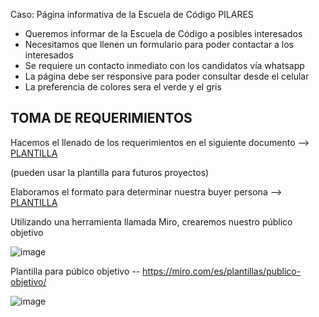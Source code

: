 Caso: Página informativa de la Escuela de Código PILARES
* Queremos informar de la Escuela de Código a posibles interesados
* Necesitamos que llenen un formulario para poder contactar a los interesados
* Se requiere un contacto inmediato con los candidatos vía whatsapp
* La página debe ser responsive para poder consultar desde el celular
* La preferencia de colores sera el verde y el gris
 
 ## TOMA DE REQUERIMIENTOS 
 Hacemos el llenado de los requerimientos en el siguiente documento --> [PLANTILLA](./1.-Reqierimientos.doc)
 
(pueden usar la plantilla para futuros proyectos)

Elaboramos el formato para determinar nuestra buyer persona --> [PLANTILLA](./2.-persona.pdf)

Utilizando una herramienta llamada Miro, crearemos nuestro público objetivo 

![image](https://user-images.githubusercontent.com/91554777/161871996-34895938-93cc-47e9-83f5-f431c8652de6.png)

Plantilla para púbico objetivo -- https://miro.com/es/plantillas/publico-objetivo/


![image](https://user-images.githubusercontent.com/101213020/162014572-a0650cbe-9fdd-42b9-ac46-1ac05da48cb0.png)

